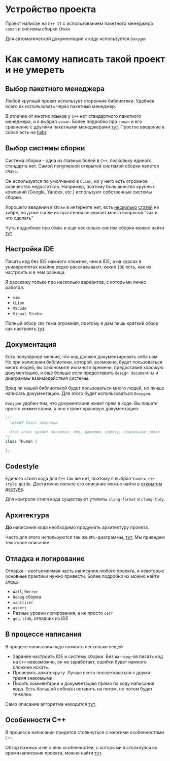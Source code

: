 # Устройство проекта
Проект написан на `C++ 17` с использованием пакетного менеджера `conan` и системы сборки `CMake`

Для автоматической документации к коду используется `Doxygen`

# Как самому написать такой проект и не умереть

## Выбор пакетного менеджера
Любой крупный проект использует сторонние библиотеки. Удобнее всего их использовать через пакетный менеджер.

В отличие от многих языков у `C++` нет стандартного пакетного менеджера, и я выбрал `conan`. Более подробно про `conan` и его сравнение с другими пакетными менеджерами [тут](./package.md). Простое введение в conan есть на [habr](https://habr.com/ru/post/342982/).

## Выбор системы сборки
Система сборки - одна из главных болей в `C++`, поскольку единого стандарта нет. Самой популярной открытой системой сборки явлется `CMake`.

Он используется по умолчанию в `CLion`, но у него есть огромное количество недостатков. Например, поэтому большинство крупных компаний (Google, Yandex, etc.) используют собственные системы сборки.

Хорошего введения в `CMake` в интернете нет, есть [несколько](https://habr.com/ru/post/431428/) [статей](https://habr.com/ru/post/155467/) на хабре, но даже после их прочтения возникает много вопросов "как и что сделать"

Чуть подробнее про `CMake` и еще несколько систем сборки можно найти [тут](./buildsys.md)

## Настройка IDE
Писать код без IDE намного сложнее, чем в IDE, а на курсах в университетах крайне редко рассказывают, какие `IDE` есть, как их настроить и в чем разница.

Я расскажу только про несколько вариантов, с которыми лично работал.
* `vim`
* `CLion`
* `VScode`
* `Visual Studio`

Полный обзор `IDE` тема огромная, поэтому я дам лишь краткий обзор как настроить [тут](./IDE.md).

## Документация
Есть популярное мнение, что код должен документировать себя сам. Но при написании библиотеки, которой, возможно, будет пользоваться много людей, вы сэкономите им много времени, предоставив хорошую документацию, и еще больше если предоставить `design document`-ы и диаграммы взаимодействия системы.

Вряд ли нашей библиотекой будет пользоваться много людей, но лучше написать документацию. Для этого будет использоваться `Doxygen`.

`Doxygen` удобен тем, что документация живет прям в коде. Вы пишете просто комментарии, а оно строит красивую документацию:
```C++
/*!
  \brief Класс человека

  Этот класс хранит человека: имя, фамилию, работу, социальные связи
*/
class THuman {

};
```

## Codestyle
Единого стиля кода для `C++` так же нет, поэтому я выбрал `Yandex c++ style guide`. Достаточно полное его описание можно найти в [открытом доступе](https://github.com/yandex/CMICOT/blob/master/CPP_STYLE_GUIDE.md).

Для контроля стиля кода существуют утилиты `clang-format` и `clang-tidy`.

## Архитектура
__До__ написания кода необходимо продумать архитектуру проекта.

Часто для этого используются так же `UML`-диаграммы, [тут](./arch.md). Мы приведем текстовое описание.

## Отладка и логирование
Отладка - неотъемлемая часть написания любого проекта, и некоторые основные практики нужно привести. Более подробно их можно найти [здесь](./debug.md).

* `Wall`, `Werror`
* `Debug` сборка
* `sanitizer`
* `assert`
* Разные уровни логирования, а не просто `cerr`
* `gdb`, `lldb`, отладчик из IDE

## В процессе написания
В процесе написания надо помнить несколько вещей

* Заранее настроить IDE и систему сборки. Без `Warning`-ов писать код на `C++` невозможно, он не заработает, ошибки будет намного сложнее искать.
* Проверить архитекруту. Лучше всего посоветоваться с двумя-тремя знакомыми.
* Писать комментарии и документацию прямо по ходу написания кода. Есть большой соблазн оставить на потом, но потом будет тяжелее.

Само описание алгоритма находится [тут](./algo.md).

## Особенности C++
В процессе написания придется столкнуться с многими особенностями `C++`.

Обзор важных и не очень особенностей, с которыми я столкнулся во время написания проекта, можно найти [тут](./cpp.md).
